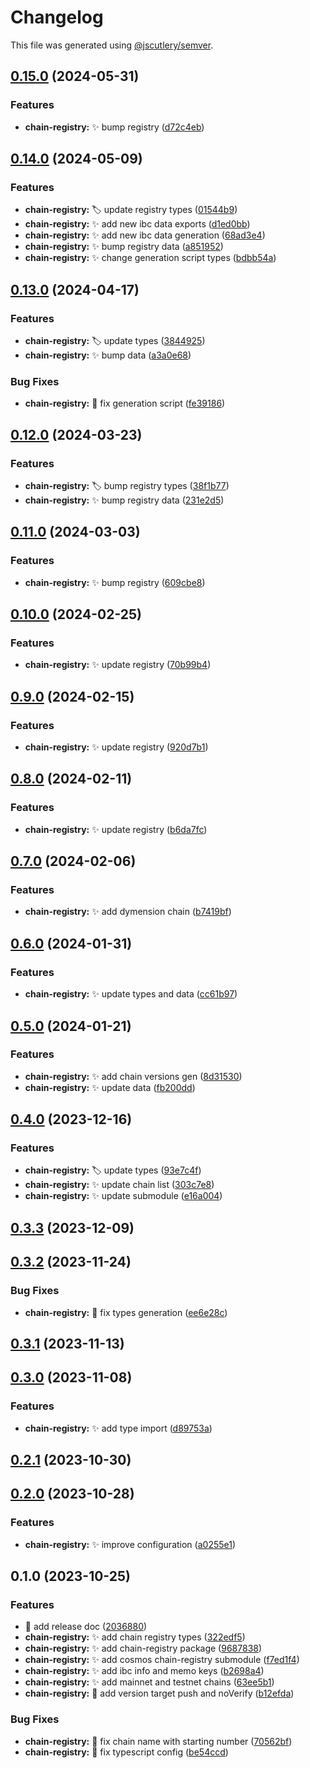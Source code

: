 # Changelog

This file was generated using [@jscutlery/semver](https://github.com/jscutlery/semver).

## [0.15.0](https://github.com/nabla-studio/quirks/compare/chain-registry@0.14.0...chain-registry@0.15.0) (2024-05-31)


### Features

* **chain-registry:** :sparkles: bump registry ([d72c4eb](https://github.com/nabla-studio/quirks/commit/d72c4eb7a9caf405f0ef9bc1fa57d730bfb735cb))

## [0.14.0](https://github.com/nabla-studio/quirks/compare/chain-registry@0.13.0...chain-registry@0.14.0) (2024-05-09)


### Features

* **chain-registry:** :label: update registry types ([01544b9](https://github.com/nabla-studio/quirks/commit/01544b9d6b2dd37a40378986c6e8508ef08d805a))
* **chain-registry:** :sparkles: add new ibc data exports ([d1ed0bb](https://github.com/nabla-studio/quirks/commit/d1ed0bb909ba1f5ccc25d89ca27fd0058e8d1fc1))
* **chain-registry:** :sparkles: add new ibc data generation ([68ad3e4](https://github.com/nabla-studio/quirks/commit/68ad3e4422c88fe399c8ad06e3b0e399cba50196))
* **chain-registry:** :sparkles: bump registry data ([a851952](https://github.com/nabla-studio/quirks/commit/a851952d25ef5aea3a38f45eb53101e303f29d31))
* **chain-registry:** :sparkles: change generation script types ([bdbb54a](https://github.com/nabla-studio/quirks/commit/bdbb54a2571fbeb45de5d1596aa3db304138c7ea))

## [0.13.0](https://github.com/nabla-studio/quirks/compare/chain-registry@0.12.0...chain-registry@0.13.0) (2024-04-17)


### Features

* **chain-registry:** :label: update types ([3844925](https://github.com/nabla-studio/quirks/commit/384492596d630bcb1fb3a537d56302293e82286e))
* **chain-registry:** :sparkles: bump data ([a3a0e68](https://github.com/nabla-studio/quirks/commit/a3a0e68bd1dd71a42a4105c894c7a78c0ea5bad3))


### Bug Fixes

* **chain-registry:** :bug: fix generation script ([fe39186](https://github.com/nabla-studio/quirks/commit/fe39186922fbdf7fdf3df0470340ae5b5846ed92))

## [0.12.0](https://github.com/nabla-studio/quirks/compare/chain-registry@0.11.0...chain-registry@0.12.0) (2024-03-23)


### Features

* **chain-registry:** :label: bump registry types ([38f1b77](https://github.com/nabla-studio/quirks/commit/38f1b77e043b1f4934db092cc1e4aeb37e6cdf7b))
* **chain-registry:** :sparkles: bump registry data ([231e2d5](https://github.com/nabla-studio/quirks/commit/231e2d50df57a295b5e1b9fd6906584d7ddf625e))

## [0.11.0](https://github.com/nabla-studio/quirks/compare/chain-registry@0.10.0...chain-registry@0.11.0) (2024-03-03)


### Features

* **chain-registry:** :sparkles: bump registry ([609cbe8](https://github.com/nabla-studio/quirks/commit/609cbe8f050beee2280398f16ed332b25899f643))

## [0.10.0](https://github.com/nabla-studio/quirks/compare/chain-registry@0.9.0...chain-registry@0.10.0) (2024-02-25)


### Features

* **chain-registry:** :sparkles: update registry ([70b99b4](https://github.com/nabla-studio/quirks/commit/70b99b429483bbb0286afd4e8ac6f43e329d7b89))

## [0.9.0](https://github.com/nabla-studio/quirks/compare/chain-registry@0.8.0...chain-registry@0.9.0) (2024-02-15)


### Features

* **chain-registry:** :sparkles: update registry ([920d7b1](https://github.com/nabla-studio/quirks/commit/920d7b1e933139d92e1e04774854e99d7d23f578))

## [0.8.0](https://github.com/nabla-studio/quirks/compare/chain-registry@0.7.0...chain-registry@0.8.0) (2024-02-11)


### Features

* **chain-registry:** :sparkles: update registry ([b6da7fc](https://github.com/nabla-studio/quirks/commit/b6da7fc997ca292fad3454d26bdabd53d24ac3b5))

## [0.7.0](https://github.com/nabla-studio/quirks/compare/chain-registry@0.6.0...chain-registry@0.7.0) (2024-02-06)


### Features

* **chain-registry:** :sparkles: add dymension chain ([b7419bf](https://github.com/nabla-studio/quirks/commit/b7419bf27b83fe205917dd5b95ce172ab6570d85))

## [0.6.0](https://github.com/nabla-studio/quirks/compare/chain-registry@0.5.0...chain-registry@0.6.0) (2024-01-31)


### Features

* **chain-registry:** :sparkles: update types and data ([cc61b97](https://github.com/nabla-studio/quirks/commit/cc61b973f0b15ecc4e88011723ef3c1caa343786))

## [0.5.0](https://github.com/nabla-studio/quirks/compare/chain-registry@0.4.0...chain-registry@0.5.0) (2024-01-21)


### Features

* **chain-registry:** :sparkles: add chain versions gen ([8d31530](https://github.com/nabla-studio/quirks/commit/8d3153046c00f7298dde9abe81facdd459092e99))
* **chain-registry:** :sparkles: update data ([fb200dd](https://github.com/nabla-studio/quirks/commit/fb200dd2f88e1644cb1c78729632ee86a87b79f8))

## [0.4.0](https://github.com/nabla-studio/quirks/compare/chain-registry@0.3.3...chain-registry@0.4.0) (2023-12-16)


### Features

* **chain-registry:** :label: update types ([93e7c4f](https://github.com/nabla-studio/quirks/commit/93e7c4f9f780a2feefce254e75f915e6fb0e211a))
* **chain-registry:** :sparkles: update chain list ([303c7e8](https://github.com/nabla-studio/quirks/commit/303c7e8ff5350b04c189773a2771295783359827))
* **chain-registry:** :sparkles: update submodule ([e16a004](https://github.com/nabla-studio/quirks/commit/e16a0047a8affdc66592082f1ad94cd79b0548e5))

## [0.3.3](https://github.com/nabla-studio/quirks/compare/chain-registry@0.3.2...chain-registry@0.3.3) (2023-12-09)

## [0.3.2](https://github.com/nabla-studio/quirks/compare/chain-registry@0.3.1...chain-registry@0.3.2) (2023-11-24)


### Bug Fixes

* **chain-registry:** :bug: fix types generation ([ee6e28c](https://github.com/nabla-studio/quirks/commit/ee6e28c69365c3d799ccd0a43cc525ec18f87ac7))

## [0.3.1](https://github.com/nabla-studio/quirks/compare/chain-registry@0.3.0...chain-registry@0.3.1) (2023-11-13)

## [0.3.0](https://github.com/nabla-studio/quirks/compare/chain-registry@0.2.1...chain-registry@0.3.0) (2023-11-08)


### Features

* **chain-registry:** :sparkles: add type import ([d89753a](https://github.com/nabla-studio/quirks/commit/d89753afd1b18204ba20a35e5d61537ce9ece0cc))

## [0.2.1](https://github.com/nabla-studio/quirks/compare/chain-registry@0.2.0...chain-registry@0.2.1) (2023-10-30)

## [0.2.0](https://github.com/nabla-studio/quirks/compare/chain-registry@0.1.0...chain-registry@0.2.0) (2023-10-28)


### Features

* **chain-registry:** :sparkles: improve configuration ([a0255e1](https://github.com/nabla-studio/quirks/commit/a0255e136568e233cd76076d58585fed5cf663a3))

## 0.1.0 (2023-10-25)


### Features

* :memo: add release doc ([2036880](https://github.com/nabla-studio/quirks/commit/20368800d3a072a4e473e710cd056c46756d73db))
* **chain-registry:** :sparkles: add chain registry types ([322edf5](https://github.com/nabla-studio/quirks/commit/322edf5d456a9b3452e4fb00da6354303232b41e))
* **chain-registry:** :sparkles: add chain-registry package ([9687838](https://github.com/nabla-studio/quirks/commit/968783879710dbde06179d6ab98e0c69eb50b679))
* **chain-registry:** :sparkles: add cosmos chain-registry submodule ([f7ed1f4](https://github.com/nabla-studio/quirks/commit/f7ed1f4af4a02994796b23fc56ee3ec0f43e0cfa))
* **chain-registry:** :sparkles: add ibc info and memo keys ([b2698a4](https://github.com/nabla-studio/quirks/commit/b2698a49cfe2763e805f8c3f310f55dbffc7ed56))
* **chain-registry:** :sparkles: add mainnet and testnet chains ([63ee5b1](https://github.com/nabla-studio/quirks/commit/63ee5b1b4a0079755e5a53b5b7a14b777df03126))
* **chain-registry:** :wrench: add version target push and noVerify ([b12efda](https://github.com/nabla-studio/quirks/commit/b12efdaa8bfacbc05fd71b4d86b2479699f024d8))


### Bug Fixes

* **chain-registry:** :bug: fix chain name with starting number ([70562bf](https://github.com/nabla-studio/quirks/commit/70562bf585926b8432b595a222abad22015c1725))
* **chain-registry:** :bug: fix typescript config ([be54ccd](https://github.com/nabla-studio/quirks/commit/be54ccdf82b10e4de57c8f8179a40580d20c7756))
